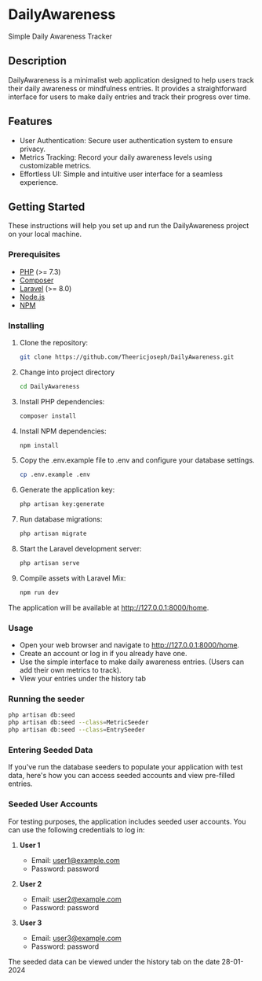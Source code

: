 # DailyAwareness
Simple Daily Awareness Tracker

## Description
DailyAwareness is a minimalist web application designed to help users track their daily awareness or mindfulness entries. It provides a straightforward interface for users to make daily entries and track their progress over time.

## Features
* User Authentication: Secure user authentication system to ensure privacy.
* Metrics Tracking: Record your daily awareness levels using customizable metrics.
* Effortless UI: Simple and intuitive user interface for a seamless experience.

## Getting Started

These instructions will help you set up and run the DailyAwareness project on your local machine.

### Prerequisites

- [PHP](https://www.php.net/) (>= 7.3)
- [Composer](https://getcomposer.org/)
- [Laravel](https://laravel.com/) (>= 8.0)
- [Node.js](https://nodejs.org/)
- [NPM](https://www.npmjs.com/)

### Installing

1. Clone the repository:

    ```bash
   git clone https://github.com/Theericjoseph/DailyAwareness.git
2. Change into project directory
   
   ```bash
   cd DailyAwareness
3. Install PHP dependencies:

   ```bash
   composer install
4. Install NPM dependencies:

   ```bash
   npm install
5. Copy the .env.example file to .env and configure your database settings.

   ```bash
   cp .env.example .env
6. Generate the application key:
   
   ```bash
   php artisan key:generate
7. Run database migrations:

   ```bash
   php artisan migrate
8. Start the Laravel development server:

    ```bash
    php artisan serve
9. Compile assets with Laravel Mix:

    ```bash
    npm run dev
    ```
The application will be available at http://127.0.0.1:8000/home.

### Usage
* Open your web browser and navigate to http://127.0.0.1:8000/home.
* Create an account or log in if you already have one.
* Use the simple interface to make daily awareness entries. (Users can add their own metrics to track).
* View your entries under the history tab

### Running the seeder
```bash
php artisan db:seed
php artisan db:seed --class=MetricSeeder
php artisan db:seed --class=EntrySeeder
```
### Entering Seeded Data

If you've run the database seeders to populate your application with test data, here's how you can access seeded accounts and view pre-filled entries.

### Seeded User Accounts

For testing purposes, the application includes seeded user accounts. You can use the following credentials to log in:

1. **User 1**
    - Email: user1@example.com
    - Password: password

2. **User 2**
    - Email: user2@example.com
    - Password: password

3. **User 3**
    - Email: user3@example.com
    - Password: password

The seeded data can be viewed under the history tab on the date 28-01-2024

